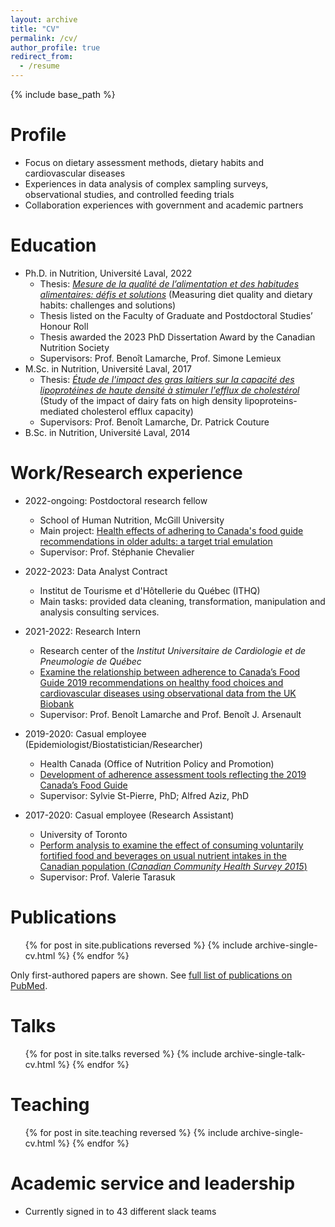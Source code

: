 ```yaml
---
layout: archive
title: "CV"
permalink: /cv/
author_profile: true
redirect_from:
  - /resume
---
```


{% include base_path %}

Profile
======
* Focus on dietary assessment methods, dietary habits and cardiovascular diseases
* Experiences in data analysis of complex sampling surveys, observational studies, and controlled feeding trials
* Collaboration experiences with government and academic partners

Education
======
* Ph.D. in Nutrition, Université Laval, 2022
  * Thesis: *[Mesure de la qualité de l’alimentation et des habitudes alimentaires: défis et solutions](http://hdl.handle.net/20.500.11794/73728)* (Measuring diet quality and dietary habits: challenges and solutions)
  * Thesis listed on the Faculty of Graduate and Postdoctoral Studies’ Honour Roll
  * Thesis awarded the 2023 PhD Dissertation Award by the Canadian Nutrition Society
  * Supervisors: Prof. Benoît Lamarche, Prof. Simone Lemieux
* M.Sc. in Nutrition, Université Laval, 2017
  * Thesis: *[Étude de l'impact des gras laitiers sur la capacité des lipoprotéines de haute densité à stimuler l'efflux de cholestérol](http://hdl.handle.net/20.500.11794/27759)* (Study of the impact of dairy fats on high density lipoproteins-mediated cholesterol efflux capacity)
  * Supervisors: Prof. Benoît Lamarche, Dr. Patrick Couture
* B.Sc. in Nutrition, Université Laval, 2014

Work/Research experience
======
* 2022-ongoing: Postdoctoral research fellow
  * School of Human Nutrition, McGill University
  * Main project: [Health effects of adhering to Canada's food guide recommendations in older adults: a target trial emulation](https://webapps.cihr-irsc.gc.ca/decisions/p/project_details.html?applId=455011&lang=en)
  * Supervisor: Prof. Stéphanie Chevalier

* 2022-2023: Data Analyst Contract
  * Institut de Tourisme et d'Hôtellerie du Québec (ITHQ)
  * Main tasks: provided data cleaning, transformation, manipulation and analysis consulting services.

* 2021-2022: Research Intern
  * Research center of the *Institut Universitaire de Cardiologie et de Pneumologie de Québec*
  * [Examine the relationship between adherence to Canada’s Food Guide 2019 recommendations on healthy food choices and cardiovascular diseases using observational data from the UK Biobank](https://doi.org/10.1093/ajcn/nqac256)
  * Supervisor: Prof. Benoît Lamarche and Prof. Benoît J. Arsenault

* 2019-2020: Casual employee (Epidemiologist/Biostatistician/Researcher)
  * Health Canada (Office of Nutrition Policy and Promotion)
  * [Development of adherence assessment tools reflecting the 2019 Canada’s Food Guide](https://doi.org/10.1139/apnm-2021-0415)
  * Supervisor: Sylvie St-Pierre, PhD; Alfred Aziz, PhD

* 2017-2020: Casual employee (Research Assistant)
  * University of Toronto
  * [Perform analysis to examine the effect of consuming voluntarily fortified food and beverages on usual nutrient intakes in the Canadian population (*Canadian Community Health Survey 2015*)](https://doi.org/10.29219/fnr.v65.5256)
  * Supervisor: Prof. Valerie Tarasuk

Publications
======
  <ul>{% for post in site.publications reversed %}
    {% include archive-single-cv.html %}
  {% endfor %}</ul>
  
Only first-authored papers are shown. See [full list of publications on PubMed](https://pubmed.ncbi.nlm.nih.gov/?term=Brassard%2C+Didier%5BAuthor%5D&sort=date).

Talks
======
  <ul>{% for post in site.talks reversed %}
    {% include archive-single-talk-cv.html  %}
  {% endfor %}</ul>
  
Teaching
======
  <ul>{% for post in site.teaching reversed %}
    {% include archive-single-cv.html %}
  {% endfor %}</ul>
  
Academic service and leadership
======
* Currently signed in to 43 different slack teams
